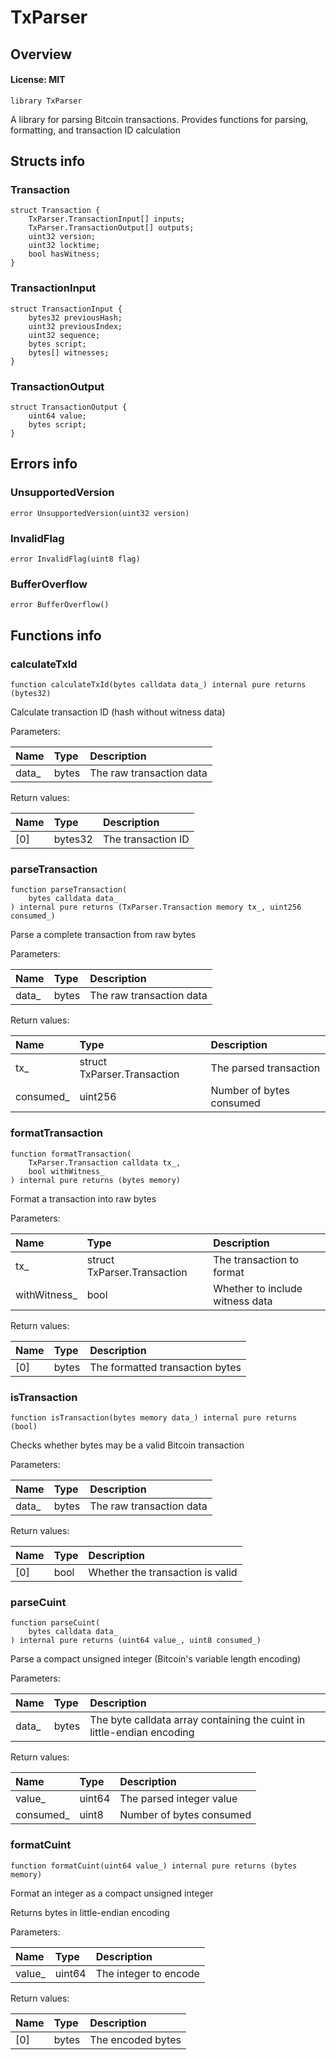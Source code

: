 # TxParser

## Overview

#### License: MIT

```solidity
library TxParser
```

A library for parsing Bitcoin transactions.
Provides functions for parsing, formatting, and transaction ID calculation
## Structs info

### Transaction

```solidity
struct Transaction {
	TxParser.TransactionInput[] inputs;
	TxParser.TransactionOutput[] outputs;
	uint32 version;
	uint32 locktime;
	bool hasWitness;
}
```


### TransactionInput

```solidity
struct TransactionInput {
	bytes32 previousHash;
	uint32 previousIndex;
	uint32 sequence;
	bytes script;
	bytes[] witnesses;
}
```


### TransactionOutput

```solidity
struct TransactionOutput {
	uint64 value;
	bytes script;
}
```


## Errors info

### UnsupportedVersion

```solidity
error UnsupportedVersion(uint32 version)
```


### InvalidFlag

```solidity
error InvalidFlag(uint8 flag)
```


### BufferOverflow

```solidity
error BufferOverflow()
```


## Functions info

### calculateTxId

```solidity
function calculateTxId(bytes calldata data_) internal pure returns (bytes32)
```

Calculate transaction ID (hash without witness data)


Parameters:

| Name  | Type  | Description               |
| :---- | :---- | :------------------------ |
| data_ | bytes | The raw transaction data  |


Return values:

| Name | Type    | Description        |
| :--- | :------ | :----------------- |
| [0]  | bytes32 | The transaction ID |

### parseTransaction

```solidity
function parseTransaction(
    bytes calldata data_
) internal pure returns (TxParser.Transaction memory tx_, uint256 consumed_)
```

Parse a complete transaction from raw bytes


Parameters:

| Name  | Type  | Description               |
| :---- | :---- | :------------------------ |
| data_ | bytes | The raw transaction data  |


Return values:

| Name      | Type                        | Description              |
| :-------- | :-------------------------- | :----------------------- |
| tx_       | struct TxParser.Transaction | The parsed transaction   |
| consumed_ | uint256                     | Number of bytes consumed |

### formatTransaction

```solidity
function formatTransaction(
    TxParser.Transaction calldata tx_,
    bool withWitness_
) internal pure returns (bytes memory)
```

Format a transaction into raw bytes


Parameters:

| Name         | Type                        | Description                      |
| :----------- | :-------------------------- | :------------------------------- |
| tx_          | struct TxParser.Transaction | The transaction to format        |
| withWitness_ | bool                        | Whether to include witness data  |


Return values:

| Name | Type  | Description                     |
| :--- | :---- | :------------------------------ |
| [0]  | bytes | The formatted transaction bytes |

### isTransaction

```solidity
function isTransaction(bytes memory data_) internal pure returns (bool)
```

Checks whether bytes may be a valid Bitcoin transaction


Parameters:

| Name  | Type  | Description               |
| :---- | :---- | :------------------------ |
| data_ | bytes | The raw transaction data  |


Return values:

| Name | Type | Description                      |
| :--- | :--- | :------------------------------- |
| [0]  | bool | Whether the transaction is valid |

### parseCuint

```solidity
function parseCuint(
    bytes calldata data_
) internal pure returns (uint64 value_, uint8 consumed_)
```

Parse a compact unsigned integer (Bitcoin's variable length encoding)


Parameters:

| Name  | Type  | Description                                                             |
| :---- | :---- | :---------------------------------------------------------------------- |
| data_ | bytes | The byte calldata array containing the cuint in little-endian encoding  |


Return values:

| Name      | Type   | Description               |
| :-------- | :----- | :------------------------ |
| value_    | uint64 | The parsed integer value  |
| consumed_ | uint8  | Number of bytes consumed  |

### formatCuint

```solidity
function formatCuint(uint64 value_) internal pure returns (bytes memory)
```

Format an integer as a compact unsigned integer

Returns bytes in little-endian encoding


Parameters:

| Name   | Type   | Description            |
| :----- | :----- | :--------------------- |
| value_ | uint64 | The integer to encode  |


Return values:

| Name | Type  | Description       |
| :--- | :---- | :---------------- |
| [0]  | bytes | The encoded bytes |
